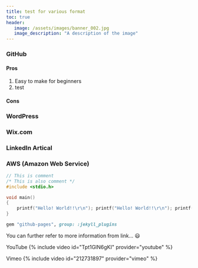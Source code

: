 ```yaml
---
title: test for various format
toc: true
header:
   image: /assets/images/banner_002.jpg
   image_description: "A description of the image"
---
```


### GitHub
#### Pros
1. Easy to make for beginners
2. test
#### Cons

### WordPress

### Wix.com

### LinkedIn Artical

### AWS (Amazon Web Service)

```c
// This is comment
/* This is also comment */
#include <stdio.h>

void main()
{
	printf("Hello! World!!\r\n"); printf("Hello! World!!\r\n"); printf("Hello! World!!\r\n"); printf("Hello! World!!\r\n");
}
```

```ruby     
gem "github-pages", group: :jekyll_plugins
```
You can further refer to more information from link... :smiley:

YouTube
{% include video id="Tpt1GlN6gKI" provider="youtube" %}

Vimeo
{% include video id="212731897" provider="vimeo" %}
